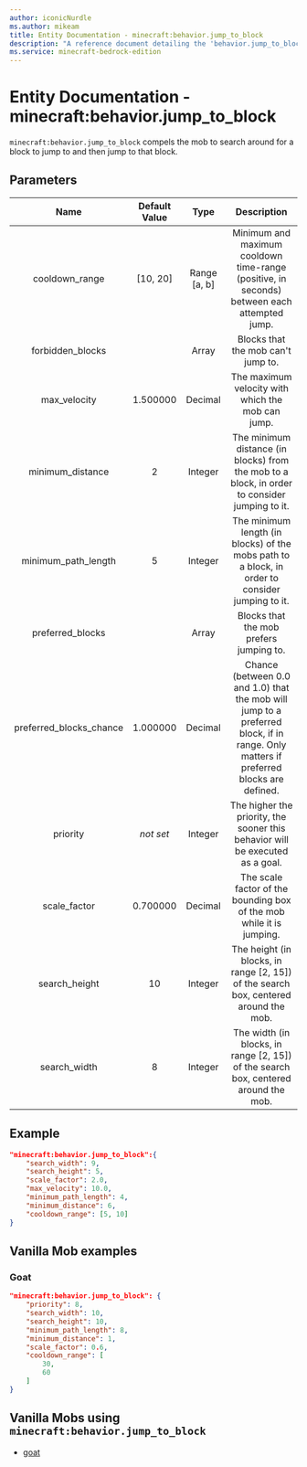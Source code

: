 ```yaml
---
author: iconicNurdle
ms.author: mikeam
title: Entity Documentation - minecraft:behavior.jump_to_block
description: "A reference document detailing the 'behavior.jump_to_block' entity goal"
ms.service: minecraft-bedrock-edition
---
```


# Entity Documentation - minecraft:behavior.jump_to_block

`minecraft:behavior.jump_to_block` compels the mob to search around for a block to jump to and then jump to that block.

## Parameters

| Name| Default Value| Type| Description |
|:-----------:|:-----------:|:-----------:|:-----------:|
| cooldown_range| [10, 20]| Range [a, b]| Minimum and maximum cooldown time-range (positive, in seconds) between each attempted jump. |
| forbidden_blocks| | Array| Blocks that the mob can't jump to. |
| max_velocity| 1.500000| Decimal| The maximum velocity with which the mob can jump. |
| minimum_distance| 2| Integer| The minimum distance (in blocks) from the mob to a block, in order to consider jumping to it. |
| minimum_path_length| 5| Integer| The minimum length (in blocks) of the mobs path to a block, in order to consider jumping to it. |
| preferred_blocks| | Array| Blocks that the mob prefers jumping to. |
| preferred_blocks_chance| 1.000000| Decimal| Chance (between 0.0 and 1.0) that the mob will jump to a preferred block, if in range. Only matters if preferred blocks are defined. |
| priority|*not set*|Integer|The higher the priority, the sooner this behavior will be executed as a goal.|
| scale_factor| 0.700000| Decimal| The scale factor of the bounding box of the mob while it is jumping. |
| search_height| 10| Integer| The height (in blocks, in range [2, 15]) of the search box, centered around the mob. |
| search_width| 8| Integer| The width (in blocks, in range [2, 15]) of the search box, centered around the mob. |

## Example

```json
"minecraft:behavior.jump_to_block":{
    "search_width": 9,
    "search_height": 5,
    "scale_factor": 2.0,
    "max_velocity": 10.0,
    "minimum_path_length": 4,
    "minimum_distance": 6,
    "cooldown_range": [5, 10]
}
```

## Vanilla Mob examples

### Goat

```json
"minecraft:behavior.jump_to_block": {
    "priority": 8,
    "search_width": 10,
    "search_height": 10,
    "minimum_path_length": 8,
    "minimum_distance": 1,
    "scale_factor": 0.6,
    "cooldown_range": [
        30,
        60
    ]
}
```

## Vanilla Mobs using `minecraft:behavior.jump_to_block`

- [goat](../../../../Source/VanillaBehaviorPack_Snippets/entities/goat.md)
